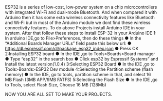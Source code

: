ESP32 is a series of low-cost, low-power system on a chip microcontrollers with integrated Wi-Fi and dual-mode Bluetooth.
And when compared it with Arduino then it has some exta wireless connectivity features like Bluetooth and Wi-Fi but in most of the Arduino module we dont find these wireless connectivity features.
To do above Projects install Arduino IDE in your system.
After that follow these steps to install ESP-32 in your Arduino IDE
1: In arduino IDE,go to File>Preferences, then do these  things
● In the “Additional Boards Manager URLs” field paste this below url:
● https://dl.espressif.com/dl/package_esp32_index.json
● Press OK
2:Installing ESP32 board
● In the IDE ,go to Tools>Boards>Board manager
● Type “esp32” in the search box
● Click esp32 by Espressif Systems” and Install the latest version(1.0.4)
3:Selecting ESP32 Board
● In the IDE ,go to Tools>Boards>ESP32 Dev module
4:Selecting the Partition scheme (flash memory)
● In the IDE, go to tools, partition scheme in that, and select 16 MB Flash (3MB APP/9MB FATFS)
5:Selecting the Flash Size
● In the IDE ,go to Tools, select Flash Size, Choose 16 MB (128Mb)

NOW YOU ARE ALL SET TO MAKE YOUR PROJECTS.
